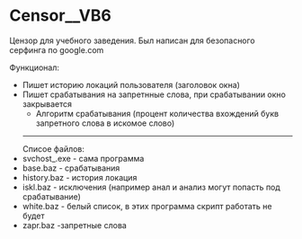 # Censor__VB6
Цензор для учебного заведения. Был написан для безопасного серфинга по google.com

Функционал:
* Пишет историю локаций пользователя (заголовок окна)
* Пишет срабатывания на запретнные слова, при срабатывании окно закрывается
  * Алгоритм срабатывания (процент количества вхождений букв запретного слова в искомое слово)
  --------------------------------------------------------------------
  Списое файлов:
 * svchost_.exe - сама программа
 * base.baz - срабатывания
 * history.baz - история локация
 * iskl.baz - исключения (например анал и анализ могут попасть под срабатывание)
 * white.baz - белый список, в этих программа скрипт работать не будет
 * zapr.baz -запретные слова
